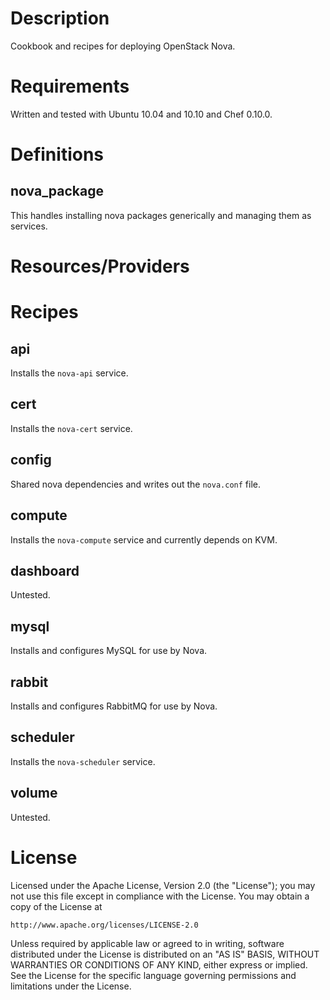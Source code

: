 Description
===========
Cookbook and recipes for deploying OpenStack Nova.

Requirements
============
Written and tested with Ubuntu 10.04 and 10.10 and Chef 0.10.0. 

Definitions
===========
nova_package
------------
This handles installing nova packages generically and managing them as services.

Resources/Providers
===================

Recipes
=======
api
---
Installs the `nova-api` service.

cert
---
Installs the `nova-cert` service.

config
------
Shared nova dependencies and writes out the `nova.conf` file.

compute
-------
Installs the `nova-compute` service and currently depends on KVM.

dashboard
---------
Untested.

mysql
-----
Installs and configures MySQL for use by Nova.

rabbit
------
Installs and configures RabbitMQ for use by Nova.

scheduler
---------
Installs the `nova-scheduler` service.

volume
------
Untested.

License
=======
Licensed under the Apache License, Version 2.0 (the "License");
you may not use this file except in compliance with the License.
You may obtain a copy of the License at

    http://www.apache.org/licenses/LICENSE-2.0

Unless required by applicable law or agreed to in writing, software
distributed under the License is distributed on an "AS IS" BASIS,
WITHOUT WARRANTIES OR CONDITIONS OF ANY KIND, either express or implied.
See the License for the specific language governing permissions and
limitations under the License.
